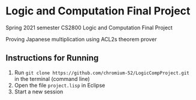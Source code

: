 #  Logic and Computation Final Project

Spring 2021 semester CS2800 Logic and Computation Final Project

Proving Japanese multiplication using ACL2s theorem prover

## Instructions for Running
1. Run `git clone https://github.com/chromium-52/LogicCompProject.git` in the terminal (command line)
2. Open the file `project.lisp` in Eclipse
3. Start a new session
